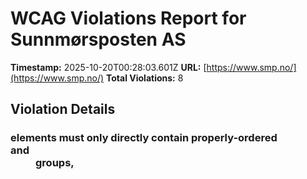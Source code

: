 # WCAG Violations Report for Sunnmørsposten AS

**Timestamp:** 2025-10-20T00:28:03.601Z
**URL:** [https://www.smp.no/](https://www.smp.no/)
**Total Violations:** 8

## Violation Details

### <dl> elements must only directly contain properly-ordered <dt> and <dd> groups, <script>, <template> or <div> elements

- **Impact:** serious
- **Description:** Ensure <dl> elements are structured correctly
- **Help URL:** https://dequeuniversity.com/rules/axe/4.10/definition-list?application=playwright
- **Tags:** cat.structure, wcag2a, wcag131, EN-301-549, EN-9.1.3.1
- **Count:** 2

#### Affected Elements:

- `.Credits:nth-child(2) > dl:nth-child(3)`
- `.Credits:nth-child(2) > dl:nth-child(4)`

### Frames must have an accessible name

- **Impact:** serious
- **Description:** Ensure <iframe> and <frame> elements have an accessible name
- **Help URL:** https://dequeuniversity.com/rules/axe/4.10/frame-title?application=playwright
- **Tags:** cat.text-alternatives, wcag2a, wcag412, section508, section508.22.i, TTv5, TT12.d, EN-301-549, EN-9.4.1.2
- **Count:** 1

#### Affected Elements:

- `#dakapo_postopbar`

### Heading levels should only increase by one

- **Impact:** moderate
- **Description:** Ensure the order of headings is semantically correct
- **Help URL:** https://dequeuniversity.com/rules/axe/4.10/heading-order?application=playwright
- **Tags:** cat.semantics, best-practice
- **Count:** 1

#### Affected Elements:

- `.gridfullsize.hot60.life20 > a > .text.t100 > h3`

### Main landmark should not be contained in another landmark

- **Impact:** moderate
- **Description:** Ensure the main landmark is at top level
- **Help URL:** https://dequeuniversity.com/rules/axe/4.10/landmark-main-is-top-level?application=playwright
- **Tags:** cat.semantics, best-practice
- **Count:** 98

#### Affected Elements:

- `.gridfullsize.hot60.life20 > a > .text.t100`
- `.Bundles:nth-child(1) > .OnePlusXTeasers.grid > .hot50.gridspotlight.card-size-large > a > .text.t100`
- `.Bundles:nth-child(1) > .OnePlusXTeasers.grid > .hot60.gridspotlightside.life20 > a > .text.t100`
- `.Bundles:nth-child(1) > .OnePlusXTeasers.grid > .life40.hot60.gridspotlightside > a > .text.t100`
- `.hot30.is-dark-skin.is-skin > a > .text.t100`
- `.flipped.OnePlusXTeasers.grid:nth-child(1) > .gridspotlight.card-size-large.life40 > a > .text.t100`
- `.hot70.life60.gridspotlightside > a > .text.t100`
- `.ThreeTeasers.grid:nth-child(2) > .gridtriple.hot60.life20 > a > .text.t100`
- `.hot70.is-dark-skin.life60 > a > .text.t100`
- `.ThreeTeasers.grid:nth-child(2) > .is-aske-skin.is-skin.hot40 > a > .text.t100`
- `.OnePlusXTeasers.grid:nth-child(4) > .opinion.gridspotlight.card-size-large > a > .text.t100`
- `.OnePlusXTeasers.grid:nth-child(4) > .is-aske-skin.is-skin.life40 > a > .text.t100`
- `.breaking > a > .text.t100`
- `.OnePlusXTeasers.grid:nth-child(4) > .hot50.gridspotlightside.life20 > a > .text.t100`
- `.is-prefix-red-skin.life60.is-skin > a > .text.t100`
- `.flipped.OnePlusXTeasers.grid:nth-child(5) > .gridspotlight.card-size-large.hot40 > a > .text.t100`
- `.flipped.OnePlusXTeasers.grid:nth-child(5) > .hot60.gridspotlightside.life20 > a > .text.t100`
- `.flipped.OnePlusXTeasers.grid:nth-child(5) > .no-image.is-aske-skin.is-skin > a > .text.t100`
- `.life60.gridtriple.hot60 > a > .text.t100`
- `.hot30.life60.gridtriple > a > .text.t100`
- `.is-primary-skin > a > .text.t100`
- `.hot80 > a > .text.t100`
- `.OnePlusXTeasers.grid:nth-child(8) > .gridspotlight.card-size-large.hot40 > a > .text.t100`
- `.OnePlusXTeasers.grid:nth-child(8) > .hot60.gridspotlightside.life20 > a > .text.t100`
- `.OnePlusXTeasers.grid:nth-child(8) > .hot70.life40.gridspotlightside > a > .text.t100`
- `.no-image.is-aske-skin.hot50 > a > .text.t100`
- `.hot70.opinion.life40 > a > .text.t100`
- `.hot70.gridspotlight.card-size-large > a > .text.t100`
- `.hot10 > a > .text.t100`
- `.is-dark-skin-prefix-red > a > .text.t100`
- `.ThreeTeasers.grid:nth-child(13) > .gridtriple.life40.hot60:nth-child(2) > a > .text.t100`
- `.ThreeTeasers.grid:nth-child(13) > .gridtriple.life40.hot60:nth-child(3) > a > .text.t100`
- `.OnePlusXTeasers.grid:nth-child(15) > .gridspotlight.card-size-large.hot40 > a > .text.t100`
- `.opinion.hot40.life40 > a > .text.t100`
- `.OnePlusXTeasers.grid:nth-child(15) > .life40.hot60.gridspotlightside > a > .text.t100`
- `.AdWithTeaser.flipped.grid:nth-child(16) > .hot40.gridtriple.life20 > a > .text.t100`
- `.flipped.OnePlusXTeasers.grid:nth-child(17) > .hot60.gridspotlightside.life20 > a > .text.t100`
- `.flipped.OnePlusXTeasers.grid:nth-child(17) > .gridspotlight.card-size-large.hot40 > a > .text.t100`
- `.flipped.OnePlusXTeasers.grid:nth-child(17) > .life40.hot60.gridspotlightside > a > .text.t100`
- `.hot40.gridtriple.life40:nth-child(1) > a > .text.t100`
- `.hot40.gridtriple.life40:nth-child(2) > a > .text.t100`
- `.ThreeTeasers.grid:nth-child(18) > .is-dark-skin.is-skin.hot40 > a > .text.t100`
- `.variant-b > a > .text.t100`
- `.hot50.life40.gridspotlightside > a > .text.t100`
- `.breakingvarsel.is-aske-skin.is-skin > a > .text.t100`
- `.OnePlusXTeasers.grid:nth-child(20) > .no-image.is-aske-skin.is-skin > a > .text.t100`
- `.AdWithTeaser.grid:nth-child(21) > .is-dark-skin.is-skin.gridtriple > a > .text.t100`
- `.no-image.hot40.gridspotlightside:nth-child(1) > a > .text.t100`
- `.flipped.OnePlusXTeasers.grid:nth-child(22) > .gridspotlight.card-size-large.hot40 > a > .text.t100`
- `.hot70.no-image.gridspotlightside > a > .text.t100`
- `.flipped.OnePlusXTeasers.grid:nth-child(22) > .no-image.hot40.gridspotlightside:nth-child(4) > a > .text.t100`
- `.griddouble.no-image.hot40:nth-child(1) > a > .text.t100`
- `.griddouble.no-image.hot40:nth-child(2) > a > .text.t100`
- `.AdWithTeaser.flipped.grid:nth-child(25) > .gridtriple.life40.hot60 > a > .text.t100`
- `.ThreeTeasers.grid:nth-child(26) > .hot30.gridtriple.life20 > a > .text.t100`
- `.opinion.hot50.gridtriple > a > .text.t100`
- `.ThreeTeasers.grid:nth-child(26) > .gridtriple.life40.hot60 > a > .text.t100`
- `.OnePlusXTeasers.grid:nth-child(27) > .gridspotlight.card-size-large.life40 > a > .text.t100`
- `.OnePlusXTeasers.grid:nth-child(27) > .hot60.gridspotlightside.life20 > a > .text.t100`
- `.OnePlusXTeasers.grid:nth-child(27) > .hot50.gridspotlightside.life20 > a > .text.t100`
- `.hot50.gridspotlightside.life20:nth-child(1) > a > .text.t100`
- `.flipped.OnePlusXTeasers.grid:nth-child(29) > .opinion.gridspotlight.card-size-large > a > .text.t100`
- `.flipped.OnePlusXTeasers.grid:nth-child(29) > .hot50.gridspotlightside.life20:nth-child(3) > a > .text.t100`
- `.ThreeTeasers.grid:nth-child(30) > .hot30.opinion.gridtriple > a > .text.t100`
- `.ThreeTeasers.grid:nth-child(30) > .gridtriple.life40.hot60:nth-child(2) > a > .text.t100`
- `.ThreeTeasers.grid:nth-child(30) > .gridtriple.life40.hot60:nth-child(3) > a > .text.t100`
- `.life60.hot50.gridspotlight > a > .text.t100`
- `.is-dark-skin.hot50.is-skin > a > .text.t100`
- `.OnePlusXTeasers.grid:nth-child(33) > .is-dark-skin.is-skin.hot40 > a > .text.t100`
- `.AdWithTeaser.grid:nth-child(34) > .hot50.gridtriple.life40 > a > .text.t100`
- `.breakingvarsel.hot40.gridspotlightside > a > .text.t100`
- `.flipped.OnePlusXTeasers.grid:nth-child(35) > .gridspotlight.card-size-large.hot40 > a > .text.t100`
- `.flipped.OnePlusXTeasers.grid:nth-child(35) > .hot40.gridspotlightside.life20:nth-child(3) > a > .text.t100`
- `.hot30.no-image.gridspotlightside > a > .text.t100`
- `.ThreeTeasers.grid:nth-child(37) > .no-image.is-aske-skin.is-skin > a > .text.t100`
- `.ThreeTeasers.grid:nth-child(37) > .hot40.gridtriple.life20 > a > .text.t100`
- `.ThreeTeasers.grid:nth-child(37) > .gridtriple.life40.hot60 > a > .text.t100`
- `.is-prefix-red-skin.is-skin.gridtriple > a > .text.t100`
- `.OnePlusXTeasers.grid:nth-child(40) > .life60.gridspotlight.card-size-large > a > .text.t100`
- `.OnePlusXTeasers.grid:nth-child(40) > .is-aske-skin.is-skin.life40 > a > .text.t100`
- `.OnePlusXTeasers.grid:nth-child(40) > .life40.hot60.gridspotlightside:nth-child(3) > a > .text.t100`
- `.AdWithTeaser.grid:nth-child(41) > .hot50.gridtriple.life40 > a > .text.t100`
- `.life40.hot60.gridspotlightside:nth-child(1) > a > .text.t100`
- `.flipped.OnePlusXTeasers.grid:nth-child(42) > .gridspotlight.card-size-large.hot40 > a > .text.t100`
- `.flipped.OnePlusXTeasers.grid:nth-child(42) > .is-aske-skin.is-skin.life40 > a > .text.t100`
- `.flipped.OnePlusXTeasers.grid:nth-child(42) > .no-image.is-aske-skin.is-skin > a > .text.t100`
- `.ThreeTeasers.grid:nth-child(43) > .opinion.gridtriple.life40 > a > .text.t100`
- `.ThreeTeasers.grid:nth-child(43) > .gridtriple.life40.hot60:nth-child(2) > a > .text.t100`
- `.ThreeTeasers.grid:nth-child(43) > .gridtriple.life40.hot60:nth-child(3) > a > .text.t100`
- `.OnePlusXTeasers.grid:nth-child(44) > .life60.gridspotlight.card-size-large > a > .text.t100`
- `.hot40.gridspotlightside.life20:nth-child(2) > a > .text.t100`
- `.OnePlusXTeasers.grid:nth-child(44) > .hot40.gridspotlightside.life20:nth-child(3) > a > .text.t100`
- `.flipped.OnePlusXTeasers.grid:nth-child(45) > .is-aske-skin.is-skin.hot60 > a > .text.t100`
- `.flipped.OnePlusXTeasers.grid:nth-child(45) > .gridspotlight.card-size-large.hot40 > a > .text.t100`
- `.flipped.OnePlusXTeasers.grid:nth-child(45) > .hot40.gridspotlightside.life20 > a > .text.t100`
- `.ThreeTeasers.grid:nth-child(46) > .hot30.opinion.gridtriple > a > .text.t100`
- `.ThreeTeasers.grid:nth-child(46) > .hot50.gridtriple.life20 > a > .text.t100`
- `.ThreeTeasers.grid:nth-child(46) > .hot40.gridtriple.life20 > a > .text.t100`

### Document should not have more than one main landmark

- **Impact:** moderate
- **Description:** Ensure the document has at most one main landmark
- **Help URL:** https://dequeuniversity.com/rules/axe/4.10/landmark-no-duplicate-main?application=playwright
- **Tags:** cat.semantics, best-practice
- **Count:** 1

#### Affected Elements:

- `.Layout`

### Landmarks should have a unique role or role/label/title (i.e. accessible name) combination

- **Impact:** moderate
- **Description:** Ensure landmarks are unique
- **Help URL:** https://dequeuniversity.com/rules/axe/4.10/landmark-unique?application=playwright
- **Tags:** cat.semantics, best-practice
- **Count:** 2

#### Affected Elements:

- `.top`
- `.Layout`

### All page content should be contained by landmarks

- **Impact:** moderate
- **Description:** Ensure all page content is contained by landmarks
- **Help URL:** https://dequeuniversity.com/rules/axe/4.10/region?application=playwright
- **Tags:** cat.keyboard, best-practice
- **Count:** 1

#### Affected Elements:

- `.breaking-stripe`

### Elements should not have tabindex greater than zero

- **Impact:** serious
- **Description:** Ensure tabindex attribute values are not greater than 0
- **Help URL:** https://dequeuniversity.com/rules/axe/4.10/tabindex?application=playwright
- **Tags:** cat.keyboard, best-practice
- **Count:** 2

#### Affected Elements:

- `.user`
- `.main`
